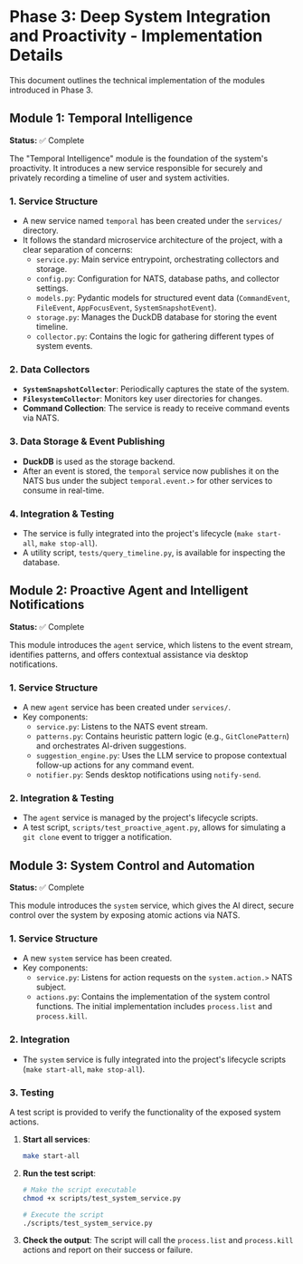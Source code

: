 # Phase 3: Deep System Integration and Proactivity - Implementation Details

This document outlines the technical implementation of the modules introduced in Phase 3.

## Module 1: Temporal Intelligence

**Status:** ✅ Complete

The "Temporal Intelligence" module is the foundation of the system's proactivity. It introduces a new service responsible for securely and privately recording a timeline of user and system activities.

### 1. Service Structure

- A new service named `temporal` has been created under the `services/` directory.
- It follows the standard microservice architecture of the project, with a clear separation of concerns:
  - `service.py`: Main service entrypoint, orchestrating collectors and storage.
  - `config.py`: Configuration for NATS, database paths, and collector settings.
  - `models.py`: Pydantic models for structured event data (`CommandEvent`, `FileEvent`, `AppFocusEvent`, `SystemSnapshotEvent`).
  - `storage.py`: Manages the DuckDB database for storing the event timeline.
  - `collector.py`: Contains the logic for gathering different types of system events.

### 2. Data Collectors

- **`SystemSnapshotCollector`**: Periodically captures the state of the system.
- **`FilesystemCollector`**: Monitors key user directories for changes.
- **Command Collection**: The service is ready to receive command events via NATS.

### 3. Data Storage & Event Publishing

- **DuckDB** is used as the storage backend.
- After an event is stored, the `temporal` service now publishes it on the NATS bus under the subject `temporal.event.>` for other services to consume in real-time.

### 4. Integration & Testing

- The service is fully integrated into the project's lifecycle (`make start-all`, `make stop-all`).
- A utility script, `tests/query_timeline.py`, is available for inspecting the database.

## Module 2: Proactive Agent and Intelligent Notifications

**Status:** ✅ Complete

This module introduces the `agent` service, which listens to the event stream, identifies patterns, and offers contextual assistance via desktop notifications.

### 1. Service Structure

- A new `agent` service has been created under `services/`.
- Key components:
  - `service.py`: Listens to the NATS event stream.
  - `patterns.py`: Contains heuristic pattern logic (e.g., `GitClonePattern`) and orchestrates AI-driven suggestions.
  - `suggestion_engine.py`: Uses the LLM service to propose contextual follow-up actions for any command event.
  - `notifier.py`: Sends desktop notifications using `notify-send`.

### 2. Integration & Testing

- The `agent` service is managed by the project's lifecycle scripts.
- A test script, `scripts/test_proactive_agent.py`, allows for simulating a `git clone` event to trigger a notification.

## Module 3: System Control and Automation

**Status:** ✅ Complete

This module introduces the `system` service, which gives the AI direct, secure control over the system by exposing atomic actions via NATS.

### 1. Service Structure

- A new `system` service has been created.
- Key components:
  - `service.py`: Listens for action requests on the `system.action.>` NATS subject.
  - `actions.py`: Contains the implementation of the system control functions. The initial implementation includes `process.list` and `process.kill`.

### 2. Integration

- The `system` service is fully integrated into the project's lifecycle scripts (`make start-all`, `make stop-all`).

### 3. Testing

A test script is provided to verify the functionality of the exposed system actions.

1.  **Start all services**:
    ```bash
    make start-all
    ```
2.  **Run the test script**:
    ```bash
    # Make the script executable
    chmod +x scripts/test_system_service.py

    # Execute the script
    ./scripts/test_system_service.py
    ```
3.  **Check the output**: The script will call the `process.list` and `process.kill` actions and report on their success or failure.
